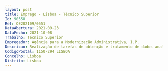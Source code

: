 ```yaml
--- 
layout: post
title: Emprego - Lisboa - Técnico Superior
Id: 90558
Ref: OE202109/0551
DataAbertura: 2021-09-23
DataFecho: 2021-10-08
Trabalho: Técnico Superior
Empregador: Agência para a Modernização Administrativa, I.P.
Descricao: Realização de tarefas de obtenção e tratamento de dados analíticos  estatísticos   Gerir, promover e facilitar atividades de investigação, cocriação e participação em contexto de projeto ou iniciativas em contexto presencial e virtual  Desenvolver projetos experimentais no âmbito de processos para a melhoria  e redesenho de serviços públicos  Desenvolver e gestão de projetos com múltiplos stakeholders (entidades públicas, organizações da sociedade, cidadãos, dirigentes e funcionários públicos.
CodigoPostal: 1150-294 LISBOA
Concelho: Lisboa
Distrito: Lisboa
--- 
```


